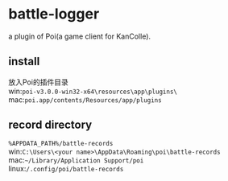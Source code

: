 # battle-logger  
a plugin of Poi(a game client for KanColle).  
## install
放入Poi的插件目录  
win:`poi-v3.0.0-win32-x64\resources\app\plugins\`  
mac:`poi.app/contents/Resources/app/plugins`  
## record directory
`%APPDATA_PATH%/battle-records`  
win:`C:\Users\<your name>\AppData\Roaming\poi\battle-records`  
mac:`~/Library/Application Support/poi`  
linux:`/.config/poi/battle-records`  
